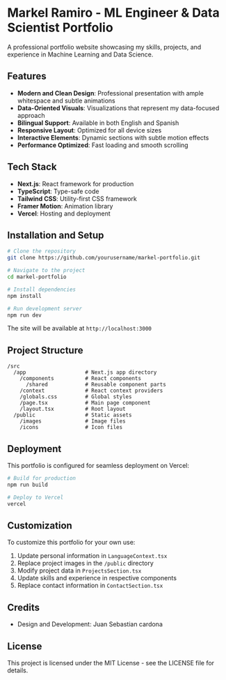 # Markel Ramiro - ML Engineer & Data Scientist Portfolio

A professional portfolio website showcasing my skills, projects, and experience in Machine Learning and Data Science.

## Features

- **Modern and Clean Design**: Professional presentation with ample whitespace and subtle animations
- **Data-Oriented Visuals**: Visualizations that represent my data-focused approach
- **Bilingual Support**: Available in both English and Spanish
- **Responsive Layout**: Optimized for all device sizes
- **Interactive Elements**: Dynamic sections with subtle motion effects
- **Performance Optimized**: Fast loading and smooth scrolling

## Tech Stack

- **Next.js**: React framework for production
- **TypeScript**: Type-safe code
- **Tailwind CSS**: Utility-first CSS framework
- **Framer Motion**: Animation library
- **Vercel**: Hosting and deployment

## Installation and Setup

```bash
# Clone the repository
git clone https://github.com/yourusername/markel-portfolio.git

# Navigate to the project
cd markel-portfolio

# Install dependencies
npm install

# Run development server
npm run dev
```

The site will be available at `http://localhost:3000`

## Project Structure

```
/src
  /app                   # Next.js app directory
    /components          # React components
      /shared            # Reusable component parts
    /context             # React context providers
    /globals.css         # Global styles
    /page.tsx            # Main page component
    /layout.tsx          # Root layout
  /public                # Static assets
    /images              # Image files
    /icons               # Icon files
```

## Deployment

This portfolio is configured for seamless deployment on Vercel:

```bash
# Build for production
npm run build

# Deploy to Vercel
vercel
```

## Customization

To customize this portfolio for your own use:

1. Update personal information in `LanguageContext.tsx`
2. Replace project images in the `/public` directory
3. Modify project data in `ProjectsSection.tsx`
4. Update skills and experience in respective components
5. Replace contact information in `ContactSection.tsx`

## Credits

- Design and Development: Juan Sebastian cardona

## License

This project is licensed under the MIT License - see the LICENSE file for details.
